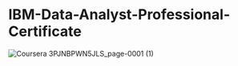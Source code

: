 # IBM-Data-Analyst-Professional-Certificate
![Coursera 3PJNBPWN5JLS_page-0001 (1)](https://github.com/user-attachments/assets/a0af6617-d584-4298-a091-69b678083dc2)
